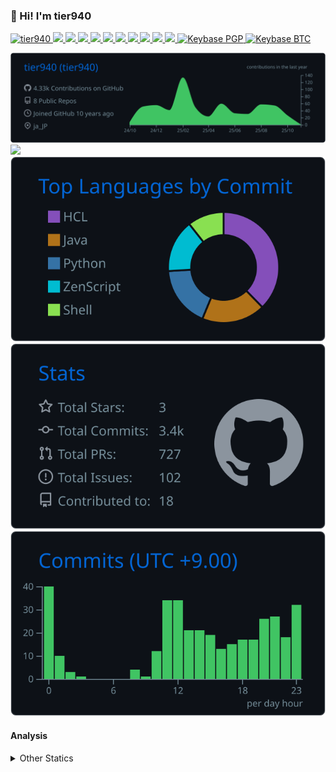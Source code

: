 ### 👋 Hi! I'm tier940

<p align="left"> 
  <a href="https://github.com/tier940/tier940/">
    <img src="https://komarev.com/ghpvc/?username=tier940" alt="tier940" />
  </a>
  <a href="http://twitter.com/tier940">
    <img height="20" src="https://img.shields.io/twitter/follow/tier940?label=Twitter&logo=twitter&style=flat" />
  </a>
  <a href="https://github.com/tier940">
    <img height="20" src="https://img.shields.io/github/followers/tier940?label=follow&logo=github&style=flat" />
  </a>
  <a href="https://www.reddit.com/user/tier940">
    <img height="20" src="https://img.shields.io/reddit/user-karma/combined/tier940?label=Reddit&logo=reddit&style=flat" />
  </a>
  <a href="https://stackoverflow.com/users/17317833/tier940">
    <img height="20" src="https://img.shields.io/stackexchange/stackoverflow/r/17317833?label=StackOverflow&logo=stack-overflow&style=flat" />
  </a>
  <a href="https://zenn.dev/tier940">
    <img height="20" src="https://zenn.badge.nikaera.com/s/tier940/likes" />
  </a>
  <a href="https://zenn.dev/tier940">
    <img height="20" src="https://zenn.badge.nikaera.com/s/tier940/followers" />
  </a>
  <a href="https://zenn.dev/tier940">
    <img height="20" src="https://zenn.badge.nikaera.com/s/tier940/articles" />
  </a>
  <a href="http://qiita.com/tier940">
    <img height="20" src="https://qiita-badge.apiapi.app/s/tier940/posts.svg" />
  </a>
  <a href="http://qiita.com/tier940">
    <img height="20" src="https://qiita-badge.apiapi.app/s/tier940/contributions.svg" />
  </a>
  <a href="https://github.com/tier940/tier940/">
    <img height="20" src="https://github.com/tier940/tier940/actions/workflows/main.yml/badge.svg" />
  </a>
  <a href="https://keybase.io/tier940">
    <img alt="Keybase PGP" src="https://img.shields.io/keybase/pgp/tier940">
  </a>
  <a href="https://keybase.io/tier940">
    <img alt="Keybase BTC" src="https://img.shields.io/keybase/btc/tier940">
  </a>
</p>

[![](https://raw.githubusercontent.com/tier940/tier940/main/profile-summary-card-output/github_dark/0-profile-details.svg)](https://github.com/vn7n24fzkq/github-profile-summary-cards)
[![](https://raw.githubusercontent.com/tier940/tier940/main/profile-summary-card-output/github_dark/1-repos-per-language.svg)](https://github.com/vn7n24fzkq/github-profile-summary-cards) [![](https://raw.githubusercontent.com/tier940/tier940/main/profile-summary-card-output/github_dark/2-most-commit-language.svg)](https://github.com/vn7n24fzkq/github-profile-summary-cards)
[![](https://raw.githubusercontent.com/tier940/tier940/main/profile-summary-card-output/github_dark/3-stats.svg)](https://github.com/vn7n24fzkq/github-profile-summary-cards) [![](https://raw.githubusercontent.com/tier940/tier940/main/profile-summary-card-output/github_dark/4-productive-time.svg)](https://github.com/vn7n24fzkq/github-profile-summary-cards)


#### Analysis
<!-- <img height="150" src="https://github.com/tier940/tier940/blob/master/images/stat.svg" alt="Alternative Text"/> -->

<details>
  <summary>Other Statics</summary>
  <!--START_SECTION:waka-->
![Code Time](http://img.shields.io/badge/Code%20Time-5%2C376%20hrs%2032%20mins-blue)

**🐱 My GitHub Data** 

> 📦 46.9 kB Used in GitHub's Storage 
 > 
> 💼 Opted to Hire
 > 
> 📜 13 Public Repositories 
 > 
> 🔑 6 Private Repositories 
 > 
**I'm an Early 🐤** 

```text
🌞 Morning                2521 commits        ████░░░░░░░░░░░░░░░░░░░░░   16.36 % 
🌆 Daytime                5587 commits        █████████░░░░░░░░░░░░░░░░   36.27 % 
🌃 Evening                5694 commits        █████████░░░░░░░░░░░░░░░░   36.96 % 
🌙 Night                  1604 commits        ███░░░░░░░░░░░░░░░░░░░░░░   10.41 % 
```
📅 **I'm Most Productive on Saturday** 

```text
Monday                   1658 commits        ███░░░░░░░░░░░░░░░░░░░░░░   10.76 % 
Tuesday                  2408 commits        ████░░░░░░░░░░░░░░░░░░░░░   15.63 % 
Wednesday                1864 commits        ███░░░░░░░░░░░░░░░░░░░░░░   12.10 % 
Thursday                 1578 commits        ███░░░░░░░░░░░░░░░░░░░░░░   10.24 % 
Friday                   2224 commits        ████░░░░░░░░░░░░░░░░░░░░░   14.44 % 
Saturday                 2954 commits        █████░░░░░░░░░░░░░░░░░░░░   19.17 % 
Sunday                   2720 commits        ████░░░░░░░░░░░░░░░░░░░░░   17.66 % 
```


📊 **This Week I Spent My Time On** 

```text
🕑︎ Time Zone: Asia/Tokyo

💬 Programming Languages: 
Other                    25 hrs 53 mins      █████████████████░░░░░░░░   66.08 % 
YAML                     6 hrs 39 mins       ████░░░░░░░░░░░░░░░░░░░░░   16.98 % 
Markdown                 2 hrs 46 mins       ██░░░░░░░░░░░░░░░░░░░░░░░   07.08 % 
Terraform                1 hr 16 mins        █░░░░░░░░░░░░░░░░░░░░░░░░   03.25 % 
HCL                      1 hr 11 mins        █░░░░░░░░░░░░░░░░░░░░░░░░   03.05 % 

🔥 Editors: 
Chrome                   28 hrs 39 mins      ██████████████████░░░░░░░   73.18 % 
VS Code                  10 hrs 30 mins      ███████░░░░░░░░░░░░░░░░░░   26.82 % 

💻 Operating System: 
Windows                  28 hrs 48 mins      ██████████████████░░░░░░░   73.54 % 
Linux                    10 hrs 21 mins      ███████░░░░░░░░░░░░░░░░░░   26.46 % 
```

**I Mostly Code in Java** 

```text
Java                     13 repos            ████████████░░░░░░░░░░░░░   46.43 % 
HCL                      3 repos             ███░░░░░░░░░░░░░░░░░░░░░░   10.71 % 
ZenScript                3 repos             ███░░░░░░░░░░░░░░░░░░░░░░   10.71 % 
Shell                    2 repos             ██░░░░░░░░░░░░░░░░░░░░░░░   07.14 % 
Python                   2 repos             ██░░░░░░░░░░░░░░░░░░░░░░░   07.14 % 
```



**Timeline**

![Lines of Code chart](https://raw.githubusercontent.com/tier940/tier940/main/assets/bar_graph.png)


 Last Updated on 14/03/2025 01:01:15 UTC
<!--END_SECTION:waka-->
</details>
